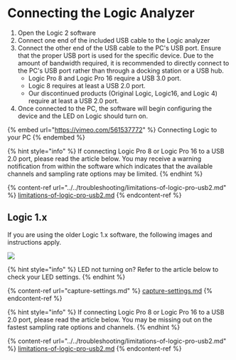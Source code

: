 # Connecting the Logic Analyzer

1. Open the Logic 2 software
2. Connect one end of the included USB cable to the Logic analyzer
3. Connect the other end of the USB cable to the PC's USB port. Ensure that the proper USB port is used for the specific device. Due to the amount of bandwidth required, it is recommended to directly connect to the PC's USB port rather than through a docking station or a USB hub.
   * Logic Pro 8 and Logic Pro 16 require a USB 3.0 port.
   * Logic 8 requires at least a USB 2.0 port.
   * Our discontinued products (Original Logic, Logic16, and Logic 4) require at least a USB 2.0 port.
4. Once connected to the PC, the software will begin configuring the device and the LED on Logic should turn on.

{% embed url="https://vimeo.com/561537772" %}
Connecting Logic to your PC
{% endembed %}

{% hint style="info" %}
If connecting Logic Pro 8 or Logic Pro 16 to a USB 2.0 port, please read the article below. You may receive a warning notification from within the software which indicates that the available channels and sampling rate options may be limited.
{% endhint %}

{% content-ref url="../../troubleshooting/limitations-of-logic-pro-usb2.md" %}
[limitations-of-logic-pro-usb2.md](../../troubleshooting/limitations-of-logic-pro-usb2.md)
{% endcontent-ref %}



## Logic 1.x

If you are using the older Logic 1.x software, the following images and instructions apply.

![](https://trello-attachments.s3.amazonaws.com/55f0ad9685db3c82f0f3aeba/5ae8df88247bf6f48d10a7f2/c07be3d62fc7c1dca63d5c3cf7a1bdd3/Logic-hw.png)

{% hint style="info" %}
LED not turning on? Refer to the article below to check your LED settings.
{% endhint %}

{% content-ref url="capture-settings.md" %}
[capture-settings.md](capture-settings.md)
{% endcontent-ref %}

{% hint style="info" %}
If connecting Logic Pro 8 or Logic Pro 16 to a USB 2.0 port, please read the article below. You may be missing out on the fastest sampling rate options and channels.
{% endhint %}

{% content-ref url="../../troubleshooting/limitations-of-logic-pro-usb2.md" %}
[limitations-of-logic-pro-usb2.md](../../troubleshooting/limitations-of-logic-pro-usb2.md)
{% endcontent-ref %}



